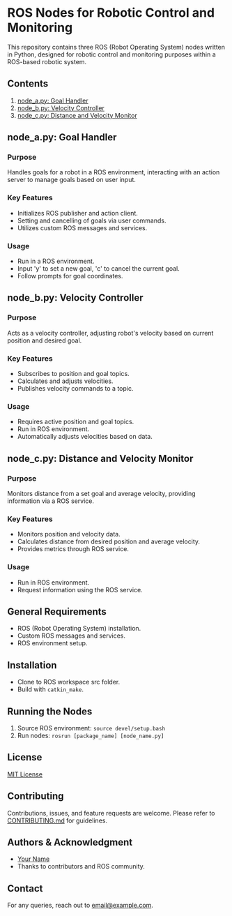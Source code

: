 # ROS Nodes for Robotic Control and Monitoring

This repository contains three ROS (Robot Operating System) nodes written in Python, designed for robotic control and monitoring purposes within a ROS-based robotic system.

## Contents
1. [node_a.py: Goal Handler](#node_apy-goal-handler)
2. [node_b.py: Velocity Controller](#node_bpy-velocity-controller)
3. [node_c.py: Distance and Velocity Monitor](#node_cpy-distance-and-velocity-monitor)

## node_a.py: Goal Handler

### Purpose
Handles goals for a robot in a ROS environment, interacting with an action server to manage goals based on user input.

### Key Features
- Initializes ROS publisher and action client.
- Setting and cancelling of goals via user commands.
- Utilizes custom ROS messages and services.

### Usage
- Run in a ROS environment.
- Input 'y' to set a new goal, 'c' to cancel the current goal.
- Follow prompts for goal coordinates.

## node_b.py: Velocity Controller

### Purpose
Acts as a velocity controller, adjusting robot's velocity based on current position and desired goal.

### Key Features
- Subscribes to position and goal topics.
- Calculates and adjusts velocities.
- Publishes velocity commands to a topic.

### Usage
- Requires active position and goal topics.
- Run in ROS environment.
- Automatically adjusts velocities based on data.

## node_c.py: Distance and Velocity Monitor

### Purpose
Monitors distance from a set goal and average velocity, providing information via a ROS service.

### Key Features
- Monitors position and velocity data.
- Calculates distance from desired position and average velocity.
- Provides metrics through ROS service.

### Usage
- Run in ROS environment.
- Request information using the ROS service.

## General Requirements
- ROS (Robot Operating System) installation.
- Custom ROS messages and services.
- ROS environment setup.

## Installation
- Clone to ROS workspace src folder.
- Build with `catkin_make`.

## Running the Nodes
1. Source ROS environment: `source devel/setup.bash`
2. Run nodes: `rosrun [package_name] [node_name.py]`

## License
[MIT License](LICENSE)

## Contributing
Contributions, issues, and feature requests are welcome. Please refer to [CONTRIBUTING.md](CONTRIBUTING.md) for guidelines.

## Authors & Acknowledgment
- [Your Name](https://github.com/yourprofile)
- Thanks to contributors and ROS community.

## Contact
For any queries, reach out to [email@example.com](mailto:email@example.com).
